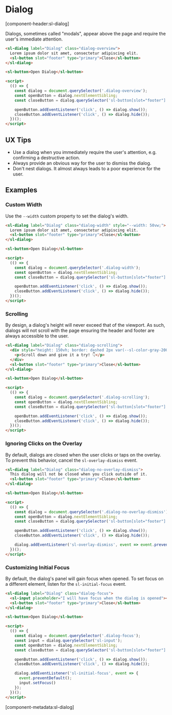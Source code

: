 # Dialog

[component-header:sl-dialog]

Dialogs, sometimes called "modals", appear above the page and require the user's immediate attention.

```html preview
<sl-dialog label="Dialog" class="dialog-overview">
  Lorem ipsum dolor sit amet, consectetur adipiscing elit.
  <sl-button slot="footer" type="primary">Close</sl-button>
</sl-dialog>

<sl-button>Open Dialog</sl-button>

<script>
  (() => {
    const dialog = document.querySelector('.dialog-overview');
    const openButton = dialog.nextElementSibling;
    const closeButton = dialog.querySelector('sl-button[slot="footer"]');

    openButton.addEventListener('click', () => dialog.show());
    closeButton.addEventListener('click', () => dialog.hide());
  })();
</script>
```

## UX Tips

- Use a dialog when you immediately require the user's attention, e.g. confirming a destructive action.
- Always provide an obvious way for the user to dismiss the dialog.
- Don't nest dialogs. It almost always leads to a poor experience for the user.

## Examples

### Custom Width

Use the `--width` custom property to set the dialog's width.

```html preview
<sl-dialog label="Dialog" class="dialog-width" style="--width: 50vw;">
  Lorem ipsum dolor sit amet, consectetur adipiscing elit.
  <sl-button slot="footer" type="primary">Close</sl-button>
</sl-dialog>

<sl-button>Open Dialog</sl-button>

<script>
  (() => {
    const dialog = document.querySelector('.dialog-width');
    const openButton = dialog.nextElementSibling;
    const closeButton = dialog.querySelector('sl-button[slot="footer"]');

    openButton.addEventListener('click', () => dialog.show());
    closeButton.addEventListener('click', () => dialog.hide());
  })();
</script>
```

### Scrolling

By design, a dialog's height will never exceed that of the viewport. As such, dialogs will not scroll with the page ensuring the header and footer are always accessible to the user.

```html preview
<sl-dialog label="Dialog" class="dialog-scrolling">
  <div style="height: 150vh; border: dashed 2px var(--sl-color-gray-200); padding: 0 1rem;">
    <p>Scroll down and give it a try! 👇</p>
  </div>
  <sl-button slot="footer" type="primary">Close</sl-button>
</sl-dialog>

<sl-button>Open Dialog</sl-button>

<script>
  (() => {
    const dialog = document.querySelector('.dialog-scrolling');
    const openButton = dialog.nextElementSibling;
    const closeButton = dialog.querySelector('sl-button[slot="footer"]');

    openButton.addEventListener('click', () => dialog.show());
    closeButton.addEventListener('click', () => dialog.hide());
  })();
</script>
```

### Ignoring Clicks on the Overlay

By default, dialogs are closed when the user clicks or taps on the overlay. To prevent this behavior, cancel the `sl-overlay-dismiss` event.

```html preview
<sl-dialog label="Dialog" class="dialog-no-overlay-dismiss">
  This dialog will not be closed when you click outside of it.
  <sl-button slot="footer" type="primary">Close</sl-button>
</sl-dialog>

<sl-button>Open Dialog</sl-button>

<script>
  (() => {
    const dialog = document.querySelector('.dialog-no-overlay-dismiss');
    const openButton = dialog.nextElementSibling;
    const closeButton = dialog.querySelector('sl-button[slot="footer"]');

    openButton.addEventListener('click', () => dialog.show());
    closeButton.addEventListener('click', () => dialog.hide());

    dialog.addEventListener('sl-overlay-dismiss', event => event.preventDefault());
  })();
</script>
```

### Customizing Initial Focus

By default, the dialog's panel will gain focus when opened. To set focus on a different element, listen for the `sl-initial-focus` event.

```html preview
<sl-dialog label="Dialog" class="dialog-focus">
  <sl-input placeholder="I will have focus when the dialog is opened"></sl-input>
  <sl-button slot="footer" type="primary">Close</sl-button>
</sl-dialog>

<sl-button>Open Dialog</sl-button>

<script>
  (() => {
    const dialog = document.querySelector('.dialog-focus');
    const input = dialog.querySelector('sl-input');
    const openButton = dialog.nextElementSibling;
    const closeButton = dialog.querySelector('sl-button[slot="footer"]');

    openButton.addEventListener('click', () => dialog.show());
    closeButton.addEventListener('click', () => dialog.hide());

    dialog.addEventListener('sl-initial-focus', event => {
      event.preventDefault();
      input.setFocus()
    });
  })();
</script>
```

[component-metadata:sl-dialog]
